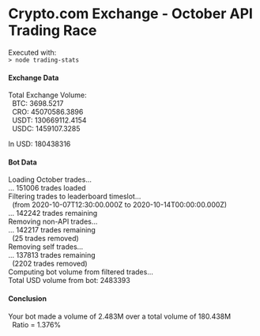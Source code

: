 # Crypto.com Exchange - October API Trading Race

Executed with:  
`> node trading-stats`

#### Exchange Data

Total Exchange Volume:\
  BTC: 3698.5217\
  CRO: 45070586.3896\
  USDT: 130669112.4154\
  USDC: 1459107.3285

In USD: 180438316

#### Bot Data

Loading October trades...  
... 151006 trades loaded  
Filtering trades to leaderboard timeslot...  
  (from 2020-10-07T12:30:00.000Z to 2020-10-14T00:00:00.000Z)  
... 142242 trades remaining  
Removing non-API trades...  
... 142217 trades remaining  
  (25 trades removed)  
Removing self trades...  
... 137813 trades remaining  
  (2202 trades removed)  
Computing bot volume from filtered trades...  
Total USD volume from bot: 2483393  

#### Conclusion

Your bot made a volume of 2.483M over a total volume of 180.438M  
  Ratio = 1.376%
